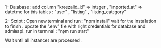 1- Database : 
    add column "kreezalid_id" => integer , "imported_at" => datetime 
    for this tables : "user" , "listing" , "listing_category"

2- Script : 
    Open new terminal and run : "npm install"
    wait for the installation to finish .
    update the ".env" file with right credentials for database and adminapi.
    run in terminal : "npm run start" 


Wait until all instances are processed .

